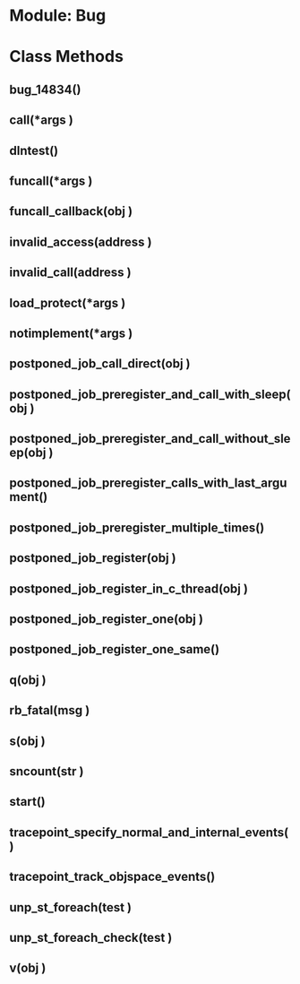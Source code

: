 # Module: Bug
    



# Class Methods
## bug_14834() [](#method-c-bug_14834)
## call(*args ) [](#method-c-call)
## dlntest() [](#method-c-dlntest)
## funcall(*args ) [](#method-c-funcall)
## funcall_callback(obj ) [](#method-c-funcall_callback)
## invalid_access(address ) [](#method-c-invalid_access)
## invalid_call(address ) [](#method-c-invalid_call)
## load_protect(*args ) [](#method-c-load_protect)
## notimplement(*args ) [](#method-c-notimplement)
## postponed_job_call_direct(obj ) [](#method-c-postponed_job_call_direct)
## postponed_job_preregister_and_call_with_sleep(obj ) [](#method-c-postponed_job_preregister_and_call_with_sleep)
## postponed_job_preregister_and_call_without_sleep(obj ) [](#method-c-postponed_job_preregister_and_call_without_sleep)
## postponed_job_preregister_calls_with_last_argument() [](#method-c-postponed_job_preregister_calls_with_last_argument)
## postponed_job_preregister_multiple_times() [](#method-c-postponed_job_preregister_multiple_times)
## postponed_job_register(obj ) [](#method-c-postponed_job_register)
## postponed_job_register_in_c_thread(obj ) [](#method-c-postponed_job_register_in_c_thread)
## postponed_job_register_one(obj ) [](#method-c-postponed_job_register_one)
## postponed_job_register_one_same() [](#method-c-postponed_job_register_one_same)
## q(obj ) [](#method-c-q)
## rb_fatal(msg ) [](#method-c-rb_fatal)
## s(obj ) [](#method-c-s)
## sncount(str ) [](#method-c-sncount)
## start() [](#method-c-start)
## tracepoint_specify_normal_and_internal_events() [](#method-c-tracepoint_specify_normal_and_internal_events)
## tracepoint_track_objspace_events() [](#method-c-tracepoint_track_objspace_events)
## unp_st_foreach(test ) [](#method-c-unp_st_foreach)
## unp_st_foreach_check(test ) [](#method-c-unp_st_foreach_check)
## v(obj ) [](#method-c-v)

